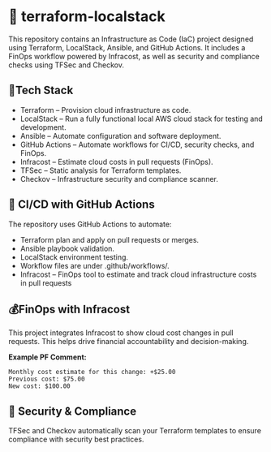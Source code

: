 # :rocket: terraform-localstack
This repository contains an Infrastructure as Code (IaC) project designed using Terraform, LocalStack, Ansible, and GitHub Actions. It includes a FinOps workflow powered by Infracost, as well as security and compliance checks using TFSec and Checkov.

## 🧰Tech Stack
- Terraform – Provision cloud infrastructure as code.
- LocalStack – Run a fully functional local AWS cloud stack for testing and development.
- Ansible – Automate configuration and software deployment.
- GitHub Actions – Automate workflows for CI/CD, security checks, and FinOps.
- Infracost – Estimate cloud costs in pull requests (FinOps).
- TFSec – Static analysis for Terraform templates.
- Checkov – Infrastructure security and compliance scanner.

## :arrows_counterclockwise: CI/CD with GitHub Actions
The repository uses GitHub Actions to automate:

- Terraform plan and apply on pull requests or merges.
- Ansible playbook validation.
- LocalStack environment testing.
- Workflow files are under .github/workflows/.
- Infracost – FinOps tool to estimate and track cloud infrastructure costs in pull requests

## 💰FinOps with Infracost
This project integrates Infracost to show cloud cost changes in pull requests. This helps drive financial accountability and decision-making.

**Example PF Comment:**
```
Monthly cost estimate for this change: +$25.00  
Previous cost: $75.00  
New cost: $100.00
```
## 🔐 Security & Compliance
TFSec and Checkov automatically scan your Terraform templates to ensure compliance with security best practices.
